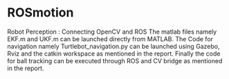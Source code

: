 # ROSmotion
Robot Perception : Connecting OpenCV and ROS
The matlab files namely EKF.m and UKF.m can be launched directly from MATLAB. The Code for navigation namely Turtlebot_navigation.py can be launched using Gazebo, Rviz and the catkin workspace as mentioned in the report. Finally the code for ball tracking can be executed through ROS and CV bridge as mentioned in the report.
